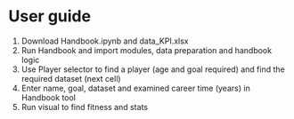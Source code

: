 # User guide

1. Download Handbook.ipynb and data_KPI.xlsx
2. Run Handbook and import modules, data preparation and handbook logic
3. Use Player selector to find a player (age and goal required) and find the required dataset (next cell)
4. Enter name, goal, dataset and examined career time (years) in Handbook tool
5. Run visual to find fitness and stats
